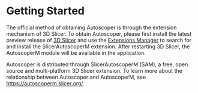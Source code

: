 # Getting Started

The official method of obtaining Autoscoper is through the extension mechanism of 3D Slicer. To obtain Autoscoper, please first install the latest preview release of [3D Slicer](https://download.slicer.org/) and use the [Extensions Manager](https://slicer.readthedocs.io/en/latest/user_guide/extensions_manager.html) to search for and install the SlicerAutoscoperM extension. After restarting 3D Slicer, the AutoscoperM module will be available in the application.

Autoscoper is distributed through SlicerAutoscoperM (SAM), a free, open source and multi-platform 3D Slicer extension. To learn more about the relationship between Autoscoper and AutoscoperM, see https://autoscoperm.slicer.org/.

